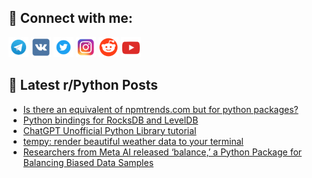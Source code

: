 ## 🔎 Connect with me:
[<img src="https://github.com/bullbesh/bullbesh/blob/main/images/Telegram.png" width="32" height="32" />](https://t.me/bullbesh)
[<img src="https://github.com/bullbesh/bullbesh/blob/main/images/VK.png" width="32" height="32" />](https://vk.com/bullbesh)
[<img src="https://github.com/bullbesh/bullbesh/blob/main/images/Twitter.png" width="32" height="32" />](https://twitter.com/bullbesh1)
[<img src="https://github.com/bullbesh/bullbesh/blob/main/images/Instagram.png" width="32" height="32" />](https://www.instagram.com/bullbesh)
[<img src="https://github.com/bullbesh/bullbesh/blob/main/images/Reddit.png" width="32" height="32" />](https://www.reddit.com/user/bullbesh)
[<img src="https://github.com/bullbesh/bullbesh/blob/main/images/YouTube.png" width="32" height="32" />](https://www.youtube.com/channel/UCtfjRs6uzgq5mfm8S06WTcg)

## 📕 Latest r/Python Posts
<!-- BLOG-POST-LIST:START -->
- [Is there an equivalent of npmtrends.com but for python packages?](https://www.reddit.com/r/Python/comments/10b75mh/is_there_an_equivalent_of_npmtrendscom_but_for/)
- [Python bindings for RocksDB and LevelDB](https://www.reddit.com/r/Python/comments/10b4n3v/python_bindings_for_rocksdb_and_leveldb/)
- [ChatGPT Unofficial Python Library tutorial](https://www.reddit.com/r/Python/comments/10b2oh4/chatgpt_unofficial_python_library_tutorial/)
- [tempy: render beautiful weather data to your terminal](https://www.reddit.com/r/Python/comments/10b289u/tempy_render_beautiful_weather_data_to_your/)
- [Researchers from Meta AI released ‘balance,’ a Python Package for Balancing Biased Data Samples](https://www.reddit.com/r/Python/comments/10b1d3i/researchers_from_meta_ai_released_balance_a/)
<!-- BLOG-POST-LIST:END -->
